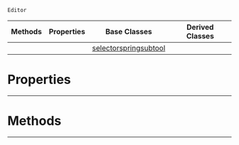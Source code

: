 `Editor`

|Methods|Properties|Base Classes|Derived Classes|
|---|---|---|---|
| | |[selectorspringsubtool](https://github.com/ZilchEngine/ZilchDocs/blob/master/code_reference/class_reference/selectorspringsubtool.md)| |


 #  Properties


---  
 #  Methods


---  
 

 